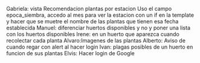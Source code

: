 Gabriela: vista Recomendacion plantas por estacion
    Uso el campo epoca_siembra, accedo al mes para ver la estacion con un if en la template y hacer que se muetre el nombre de las plantas que tienen esa fecha establecida
Manuel: diferenciar  huertos disponibles y no y poner una lista con los huertos disponibles
Irene: en un huerto que aparezca cuando recolectar cada planta
Alvaro:Imagenes de las plantas 
Alberto: Aviso de cuando regar con alert al hacer login
Ivan: plagas posibles de un huerto en funcion de sus plantas
Elvis: Hacer login de Google